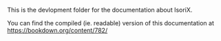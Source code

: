 This is the devlopment folder for the documentation about IsoriX.

You can find the compiled (ie. readable) version of this documentation at https://bookdown.org/content/782/
